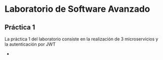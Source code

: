 # Laboratorio de Software Avanzado

## Práctica 1

La práctica 1 del laboratorio consiste en la realización de 3 microservicios y la autenticación por JWT

- [](Practica_1/README.md)